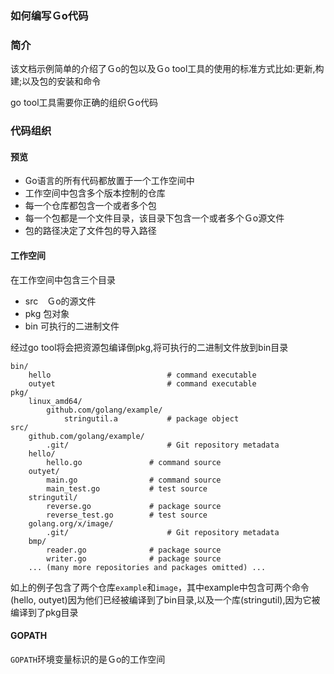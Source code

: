 ### 如何编写Ｇo代码

### 简介

该文档示例简单的介绍了Ｇo的包以及Ｇo tool工具的使用的标准方式比如:更新,构建;以及包的安装和命令

go tool工具需要你正确的组织Ｇo代码



### 代码组织

#### 预览

+ Go语言的所有代码都放置于一个工作空间中
+ 工作空间中包含多个版本控制的仓库
+ 每一个仓库都包含一个或者多个包
+ 每一个包都是一个文件目录，该目录下包含一个或者多个Ｇo源文件
+ 包的路径决定了文件包的导入路径



#### 工作空间

在工作空间中包含三个目录

+ src　Ｇo的源文件
+ pkg   包对象
+ bin 可执行的二进制文件

经过go tool将会把资源包编译倒pkg,将可执行的二进制文件放到bin目录

```
bin/
    hello                          # command executable
    outyet                         # command executable
pkg/
    linux_amd64/
        github.com/golang/example/
            stringutil.a           # package object
src/
    github.com/golang/example/
        .git/                      # Git repository metadata
	hello/
	    hello.go               # command source
	outyet/
	    main.go                # command source
	    main_test.go           # test source
	stringutil/
	    reverse.go             # package source
	    reverse_test.go        # test source
    golang.org/x/image/
        .git/                      # Git repository metadata
	bmp/
	    reader.go              # package source
	    writer.go              # package source
    ... (many more repositories and packages omitted) ...
```



如上的例子包含了两个仓库`example`和`image`，其中example中包含可两个命令(hello, outyet)因为他们已经被编译到了bin目录,以及一个库(stringutil),因为它被编译到了pkg目录



#### GOPATH

`GOPATH`环境变量标识的是Ｇo的工作空间